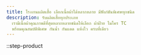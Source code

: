 ```yaml
---
title: โรงงานผลิตเสื้อ เลือกเนื้อผ้าได้หลากหลาย มีฟังก์ชันพิเศษทุกชนิด
description: รับผลิตเสื้อทุกประเภท
  เรามีเนื้อผ้าคุณภาพดีที่สุดหลากหลายชนิดให้เลือก ผ้าฝ้าย ไมโคร TC
  พร้อมคุณสมบัติพิเศษ กันน้ำ กันแดด แห้งไว ครบที่เดียว
---
```




::step-product





